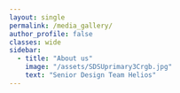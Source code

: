 ```yaml
---
layout: single
permalink: /media_gallery/
author_profile: false
classes: wide
sidebar:
  - title: "About us"
    image: "/assets/SDSUprimary3Crgb.jpg"
    text: "Senior Design Team Helios"
---
```
















